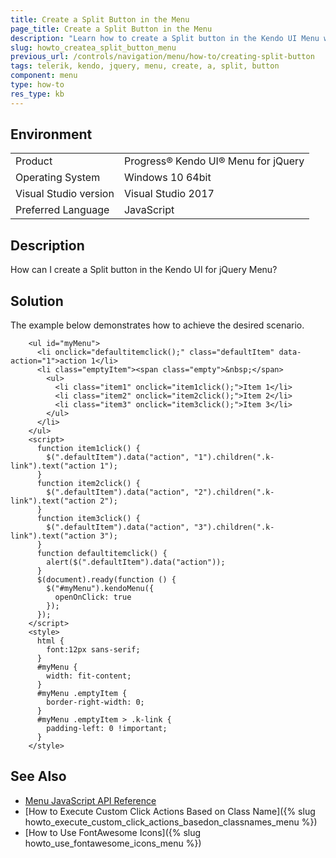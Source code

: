 ```yaml
---
title: Create a Split Button in the Menu
page_title: Create a Split Button in the Menu
description: "Learn how to create a Split button in the Kendo UI Menu widget."
slug: howto_createa_split_button_menu
previous_url: /controls/navigation/menu/how-to/creating-split-button
tags: telerik, kendo, jquery, menu, create, a, split, button
component: menu
type: how-to
res_type: kb
---
```


## Environment

<table>
 <tr>
  <td>Product</td>
  <td>Progress® Kendo UI® Menu for jQuery</td>
 </tr>
 <tr>
  <td>Operating System</td>
  <td>Windows 10 64bit</td>
 </tr>
 <tr>
  <td>Visual Studio version</td>
  <td>Visual Studio 2017</td>
 </tr>
 <tr>
  <td>Preferred Language</td>
  <td>JavaScript</td>
 </tr>
</table>

## Description

How can I create a Split button in the Kendo UI for jQuery Menu?

## Solution

The example below demonstrates how to achieve the desired scenario.


```dojo
    <ul id="myMenu">
      <li onclick="defaultitemclick();" class="defaultItem" data-action="1">action 1</li>
      <li class="emptyItem"><span class="empty">&nbsp;</span>
        <ul>
          <li class="item1" onclick="item1click();">Item 1</li>
          <li class="item2" onclick="item2click();">Item 2</li>
          <li class="item3" onclick="item3click();">Item 3</li>
        </ul>
      </li>
    </ul>
    <script>
      function item1click() {
        $(".defaultItem").data("action", "1").children(".k-link").text("action 1");
      }
      function item2click() {
        $(".defaultItem").data("action", "2").children(".k-link").text("action 2");
      }
      function item3click() {
        $(".defaultItem").data("action", "3").children(".k-link").text("action 3");
      }
      function defaultitemclick() {
        alert($(".defaultItem").data("action"));
      }
      $(document).ready(function () {
        $("#myMenu").kendoMenu({
          openOnClick: true
        });
      });
    </script>
    <style>
      html {
        font:12px sans-serif;
      }
      #myMenu {
        width: fit-content;
      }
      #myMenu .emptyItem {
        border-right-width: 0;
      }
      #myMenu .emptyItem > .k-link {
        padding-left: 0 !important;
      }
    </style>
```

## See Also

* [Menu JavaScript API Reference](/api/javascript/ui/menu)
* [How to Execute Custom Click Actions Based on Class Name]({% slug howto_execute_custom_click_actions_basedon_classnames_menu %})
* [How to Use FontAwesome Icons]({% slug howto_use_fontawesome_icons_menu %})



